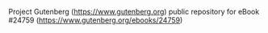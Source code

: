 Project Gutenberg (https://www.gutenberg.org) public repository for eBook #24759 (https://www.gutenberg.org/ebooks/24759)
